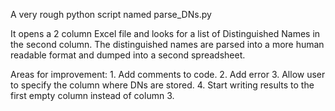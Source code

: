 A very rough python script named parse_DNs.py

It opens a 2 column Excel file and looks for a list of Distinguished Names in the second column. The distinguished names are parsed into a more human readable format and dumped into a second spreadsheet.

Areas for improvement:
    1. Add comments to code.
    2. Add error
    3. Allow user to specify the column where DNs are stored.
    4. Start writing results to the first empty column instead of column 3.